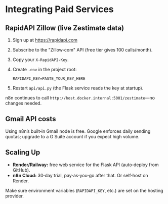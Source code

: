 # Integrating Paid Services

## RapidAPI Zillow (live Zestimate data)

1. Sign up at https://rapidapi.com
2. Subscribe to the "Zillow‑com" API (free tier gives 100 calls/month).
3. Copy your `X-RapidAPI-Key`.
4. Create `.env` in the project root:

   ```
   RAPIDAPI_KEY=PASTE_YOUR_KEY_HERE
   ```

5. Restart `api/api.py` (the Flask service reads the key at startup).

n8n continues to call `http://host.docker.internal:5001/zestimate`—no changes needed.

## Gmail API costs

Using n8n’s built‑in Gmail node is free. Google enforces daily sending quotas; upgrade to a G Suite account if you expect high volume.

## Scaling Up

* **Render/Railway:** free web service for the Flask API (auto‑deploy from GitHub).
* **n8n Cloud:** 30‑day trial, pay‑as‑you‑go after that. Or self‑host on Render.

Make sure environment variables (`RAPIDAPI_KEY`, etc.) are set on the hosting provider.
